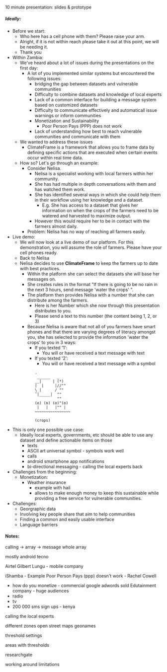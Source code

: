 10 minute presentation:
slides & prototype

##### Ideally:

* Before we start: 
    * Who here has a cell phone with them? Please raise your arm.
    * Alright, if it is not within reach please take it out at this point, we will be needing it. 
    * Thank you
* Within Zambia: 
    * We've heard about a lot of issues during the presentations on the first day:
        * A lot of you implemented similar systems but encountered the following issues:
            * bridging the gap between datasets and vulnerable communities
            * Difficulty to combine datasets and knowledge of local experts
            * Lack of a common interface for building a message system based on customized datasets
            * Difficulty to communicate effectively and automaticall issue warnings or inform communities
            * Monetization and Sustainability
                * Poor Person Pays (PPP) does not work
            * Lack of understanding how best to reach vulnerable communities and communicate with them
    * We wanted to address these issues
        * ClimateFrame is a framework that allows you to frame data by defining specific actions that are executed when certain events occur within real time data.
    * How so? Let's go through an example:
        * Consider Nelisa. 
            * Nelisa is a specialist working with local farmers within her community.
            * She has had multiple in depth conversations with them and has watched them work.
            * She has identified several ways in which she could help them in their workflow using her knowledge and a dataset.
                * E.g. She has access to a dataset that gives her information on when the crops of the farmers need to be watered and harvested to maximize output. 
            * However this would require her to be in contact with the farmers almost daily. 
        * Problem: Nelisa has no way of reaching all farmers easily.    
* Live demo:
    * We will now look at a live demo of our platform. For this demonstration, you will assume the role of farmers. Please have your cell phones ready.
    * Back to Nelisa
    * Nelisa decides to use **ClimateFrame** to keep the farmers up to date with best practices.
        * Within the platform she can select the datasets she will base her messages on.
        * She creates rules in the format "If there is going to be no rain in the next 3 hours, send message 'water the crops' ".
        * The platform then provides Nelisa with a number that she can distribute among the farmers. 
            * Here is her Number which she now through this presentation distributes to you.
            * Please send a text to this number (the content being 1, 2, or 3)
        * Because Nelisa is aware that not all of you farmers have smart phones and that there are varying degrees of literacy amongst you, she has selected to provide the information 'water the crops' to you in 3 ways:
            * If you texted '1':
                * You will or have received a text message with text
            * If you texted '2':
                * You will or have received a text message with a symbol
                ```
                .
                 ______   _
               __|     | (*)
              |  |     |//""
               \ |      / ""
                ˜|_____|  ""
                          ""
                (o) (o) (o)"(o) 
                 |   |   |"" |
                ~~~~~~~~~~~~~~~~ 

                (crops)
                ```
* This is only one possible use case:
    * Ideally local experts, governments, etc should be able to use any dataset and define actionable items on those
        * texts
        * ASCII art universal symbol - symbols work well
        * calls
        * android smartphone app notifications
        * bi-directional messaging - calling the local experts back 
* Challenges from the beginning:
    * Monetization: 
        * Weather insurance 
            * example with hail   
            * allows to make enough money to keep this sustainable while providing a free service for vulnerable communities.
* Challenges:
    * Georgraphic data
    * Involving key people share that aim to help communities
    * Finding a common and easily usable interface
    * Language barriers




#### Notes:

calling -> array -> message whole array


mostly android
tecno

Airtel
Gilbert Lungu - mobile company

iShamba - Example
Poor Person Pays (ppp) doesn't work - Rachel Cowell
- how do you monetize - commercial 
google adwords sold
Edutainment company - huge audiences
- radio 
- tv
- 200 000 sms sign ups - kenya


calling the local experts

different zones
open street maps
geonames

threshold settings

areas with thresholds

researchgate

working around limitations

